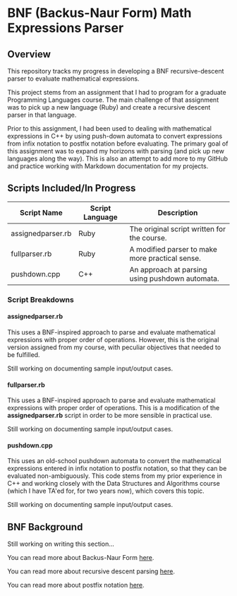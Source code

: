 BNF (Backus-Naur Form) Math Expressions Parser
==============================================

Overview
--------

This repository tracks my progress in developing a BNF recursive-descent parser to evaluate mathematical expressions.

This project stems from an assignment that I had to program for a graduate Programming Languages course. The main challenge of that assignment was to pick up a new language (Ruby) and create a recursive descent parser in that language.

Prior to this assignment, I had been used to dealing with mathematical expressions in C++ by using push-down automata to convert expressions from infix notation to postfix notation before evaluating. The primary goal of this assignment was to expand my horizons with parsing (and pick up new languages along the way). This is also an attempt to add more to my GitHub and practice working with Markdown documentation for my projects.

Scripts Included/In Progress
----------------------------

| Script Name       | Script Language | Description                                     |
| ----------------- | --------------- | ----------------------------------------------- |
| assignedparser.rb | Ruby            | The original script written for the course.     |
| fullparser.rb     | Ruby            | A modified parser to make more practical sense. |
| pushdown.cpp      | C++             | An approach at parsing using pushdown automata. |

### Script Breakdowns

#### assignedparser.rb

This uses a BNF-inspired approach to parse and evaluate mathematical expressions with proper order of operations. However, this is the original version assigned from my course, with peculiar objectives that needed to be fulfilled.

Still working on documenting sample input/output cases.

#### fullparser.rb

This uses a BNF-inspired approach to parse and evaluate mathematical expressions with proper order of operations. This is a modification of the **assignedparser.rb** script in order to be more sensible in practical use.

Still working on documenting  sample input/output cases.

#### pushdown.cpp

This uses an old-school pushdown automata to convert the mathematical expressions entered in infix notation to postfix notation, so that they can be evaluated non-ambiguously. This code stems from my prior experience in C++ and working closely with the Data Structures and Algorithms course (which I have TA'ed for, for two years now), which covers this topic.

Still working on documenting  sample input/output cases.

BNF Background
--------------

Still working on writing this section...

You can read more about Backus-Naur Form [here](http://en.wikipedia.org/wiki/Backus–Naur_Form).

You can read more about recursive descent parsing [here](http://en.wikipedia.org/wiki/Recursive_descent_parser).

You can read more about postfix notation [here](http://en.wikipedia.org/wiki/Reverse_Polish_notation).